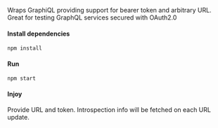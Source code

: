 Wraps GraphiQL providing support for bearer token and arbitrary URL. Great for testing GraphQL services secured with OAuth2.0

#### Install dependencies
```
npm install
```


#### Run
```
npm start
```

#### Injoy

Provide URL and token. Introspection info will be fetched on each URL update.
